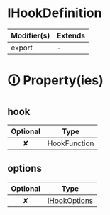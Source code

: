 # IHookDefinition

| Modifier(s)                            | Extends                                    |
|----------------------------------------|--------------------------------------------|
| export | - |

# &#128712; Property(ies)

## hook

| Optional                           | Type                         |
|:----------------------------------:|------------------------------|
| ✘ | HookFunction |

## options

| Optional                           | Type                         |
|:----------------------------------:|------------------------------|
| ✘ | [IHookOptions](https://hamedfathi.gitbook.io/aurelia-2-doc-api/router/interface/hook-manager/ihookoptions) |